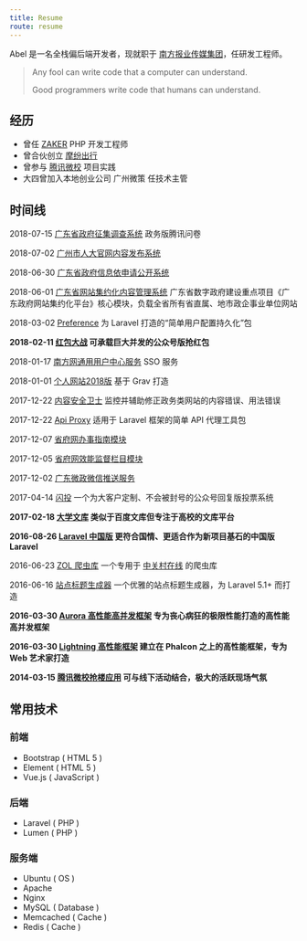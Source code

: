 ```yaml
---
title: Resume
route: resume
---
```


Abel 是一名全栈偏后端开发者，现就职于 [南方报业传媒集团](http://www.southcn.com/)，任研发工程师。

> Any fool can write code that a computer can understand. 
>
> Good programmers write code that humans can understand.

## 经历

- 曾任 [ZAKER](http://www.myzaker.com/) PHP 开发工程师
- 曾合伙创立 [摩纷出行](http://www.more-fun.cn/)
- 曾参与 [腾讯微校](http://weixiao.qq.com/) 项目实践
- 大四曾加入本地创业公司 广州微策 任技术主管

## 时间线

2018-07-15 [广东省政府征集调查系统](#) <span class="desc">政务版腾讯问卷</span>

2018-07-02 [广州市人大官网内容发布系统](#)

2018-06-30 [广东省政府信息依申请公开系统](#)

2018-06-01 [广东省网站集约化内容管理系统](#) <span class="desc">广东省数字政府建设重点项目《广东政府网站集约化平台》核心模块，负载全省所有省直属、地市政企事业单位网站</span>

2018-03-02 [Preference](#) <span class="desc">为 Laravel 打造的“简单用户配置持久化”包</span>

**2018-02-11 [红包大战](#) <span class="desc">可承载巨大并发的公众号版抢红包</span>**

2018-01-17 [南方网通用用户中心服务](#) <span class="desc">SSO 服务</span>

2018-01-01 [个人网站2018版](../blog/website-v2018.html) <span class="desc">基于 Grav 打造</span>

2017-12-22 [内容安全卫士](../blog/content-guard.html) <span class="desc">监控并辅助修正政务类网站的内容错误、用法错误</span>

2017-12-22 [Api Proxy](../blog/api-proxy.html) <span class="desc">适用于 Laravel 框架的简单 API 代理工具包</span>

2017-12-07 [省府网办事指南模块](../blog/guide-data)

2017-12-05 [省府网效能监督栏目模块](#)

2017-12-02 [广东微政微信推送服务](#)

2017-04-14 [闪投](../blog/toupiao) <span class="desc">一个为大客户定制、不会被封号的公众号回复版投票系统</span>

**2017-02-18 [大学文库](#) <span class="desc">类似于百度文库但专注于高校的文库平台</span>**

**2016-08-26 [Laravel 中国版](../blog/laravel4china.html) <span class="desc">更符合国情、更适合作为新项目基石的中国版 Laravel</span>**

2016-06-23 [ZOL 爬虫库](../blog/zolcrawler.html) <span class="desc">一个专用于 [中关村在线](http://www.zol.com.cn/)  的爬虫库</span>

2016-06-16 [站点标题生成器](../blog/titles.html) <span class="desc">一个优雅的站点标题生成器，为 Laravel 5.1+ 而打造</span>

**2016-03-30 [Aurora 高性能高并发框架](../blog/aurora.html) <span class="desc">专为丧心病狂的极限性能打造的高性能高并发框架</span>**

**2016-03-30 [Lightning 高性能框架](../blog/lightning.html) <span class="desc">建立在 Phalcon 之上的高性能框架，专为 Web 艺术家打造</span>**

**2014-03-15 [腾讯微校抢楼应用](../blog/qianglou.html) <span class="desc">可与线下活动结合，极大的活跃现场气氛</span>**

## 常用技术

### 前端

- Bootstrap <span class="desc">( HTML 5 )</span>
- Element <span class="desc">( HTML 5 )</span>
- Vue.js <span class="desc">( JavaScript )</span>

### 后端

- Laravel <span class="desc">( PHP )</span>
- Lumen <span class="desc">( PHP )</span>

### 服务端

- Ubuntu <span class="desc">( OS )</span>
- Apache
- Nginx
- MySQL <span class="desc">( Database )</span>
- Memcached <span class="desc">( Cache )</span>
- Redis <span class="desc">( Cache )</span>
